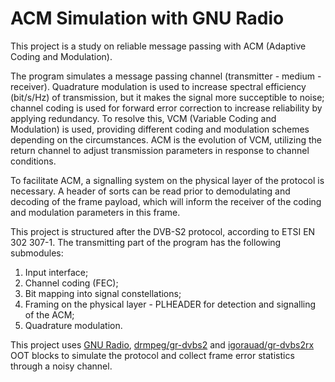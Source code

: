 # ACM Simulation with GNU Radio

This project is a study on reliable message passing with ACM (Adaptive Coding and Modulation).

The program simulates a message passing channel (transmitter - medium - receiver). Quadrature 
modulation is used to increase spectral efficiency (bit/s/Hz) of transmission, but it makes the 
signal more succeptible to noise; channel coding is used for forward error correction to increase 
reliability by applying redundancy. To resolve this, VCM (Variable Coding and Modulation) is used, 
providing different coding and modulation schemes depending on the circumstances. ACM is the 
evolution of VCM, utilizing the return channel to adjust transmission parameters in response to 
channel conditions.

To facilitate ACM, a signalling system on the physical layer of the protocol is necessary. A header 
of sorts can be read prior to demodulating and decoding of the frame payload, which will inform the 
receiver of the coding and modulation parameters in this frame.

This project is structured after the DVB-S2 protocol, according to ETSI EN 302 307-1. The 
transmitting part of the program has the following submodules:
1. Input interface;
2. Channel coding (FEC);
3. Bit mapping into signal constellations;
4. Framing on the physical layer - PLHEADER for detection and signalling of the ACM;
5. Quadrature modulation.

This project uses [GNU Radio](https://gnuradio.org), [drmpeg/gr-dvbs2](https://github.com/drmpeg/gr-dvbs2) and [igorauad/gr-dvbs2rx](https://github.com/igorauad/gr-dvbs2rx) OOT blocks to simulate the protocol and collect frame error statistics through a noisy channel.
